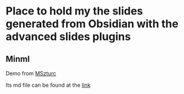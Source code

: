 # Place to hold my the slides generated from Obsidian with the advanced slides plugins


## Minml 

Demo from [MSzturc](https://mszturc.github.io/obsidian-advanced-slides/examples/minml)

Its md file can be found at the [link](https://forum.obsidian.md/t/advanced-slides-snippets-showcases/29529/2)

